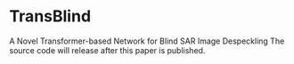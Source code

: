 # TransBlind

A Novel Transformer-based Network for Blind SAR Image Despeckling
The source code will release after this paper is published.
